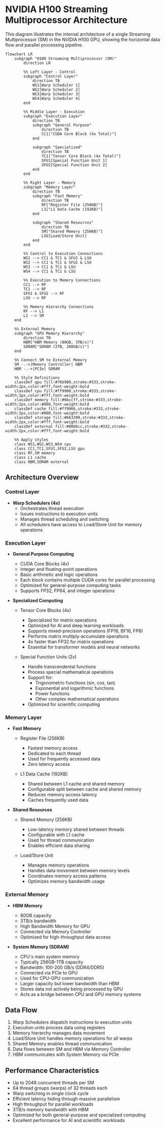 # NVIDIA H100 Streaming Multiprocessor Architecture

This diagram illustrates the internal architecture of a single Streaming Multiprocessor (SM) in the NVIDIA H100 GPU, showing the horizontal data flow and parallel processing pipeline.

```mermaid
flowchart LR
    subgraph "H100 Streaming Multiprocessor (SM)"
        direction LR
        
        %% Left Layer - Control
        subgraph "Control Layer"
            direction TB
            WS1[Warp Scheduler 1]
            WS2[Warp Scheduler 2]
            WS3[Warp Scheduler 3]
            WS4[Warp Scheduler 4]
        end

        %% Middle Layer - Execution
        subgraph "Execution Layer"
            direction TB
            subgraph "General Purpose"
                direction TB
                CC1["CUDA Core Block (4x Total)"]
            end
            
            subgraph "Specialized"
                direction TB
                TC1["Tensor Core Block (4x Total)"]
                SFU1[Special Function Unit 1]
                SFU2[Special Function Unit 2]
            end
        end

        %% Right Layer - Memory
        subgraph "Memory Layer"
            direction TB
            subgraph "Fast Memory"
                direction TB
                RF["Register File (256KB)"]
                L1["L1 Data Cache (192KB)"]
            end
            
            subgraph "Shared Resources"
                direction TB
                SM["Shared Memory (256KB)"]
                LSU[Load/Store Unit]
            end
        end

        %% Control to Execution Connections
        WS1 --> CC1 & TC1 & SFU1 & LSU
        WS2 --> CC1 & TC1 & SFU2 & LSU
        WS3 --> CC1 & TC1 & LSU
        WS4 --> CC1 & TC1 & LSU

        %% Execution to Memory Connections
        CC1 --> RF
        TC1 --> RF
        SFU1 & SFU2 --> RF
        LSU --> RF

        %% Memory Hierarchy Connections
        RF --> L1
        L1 --> SM
    end

    %% External Memory
    subgraph "GPU Memory Hierarchy"
        direction TB
        HBM["HBM Memory (80GB, 3TB/s)"]
        SDRAM["SDRAM (2TB, 200GB/s)"]
    end

    %% Connect SM to External Memory
    SM -.->|Memory Controller| HBM
    HBM -.->|PCIe| SDRAM

    %% Style Definitions
    classDef gpu fill:#76b900,stroke:#333,stroke-width:2px,color:#fff,font-weight:bold
    classDef cpu fill:#ff9900,stroke:#333,stroke-width:2px,color:#fff,font-weight:bold
    classDef memory fill:#66ccff,stroke:#333,stroke-width:2px,color:#000,font-weight:bold
    classDef cache fill:#ff9966,stroke:#333,stroke-width:2px,color:#000,font-weight:bold
    classDef storage fill:#663399,stroke:#333,stroke-width:2px,color:#fff,font-weight:bold
    classDef external fill:#0066cc,stroke:#333,stroke-width:2px,color:#fff,font-weight:bold

    %% Apply styles
    class WS1,WS2,WS3,WS4 cpu
    class CC1,TC1,SFU1,SFU2,LSU gpu
    class RF,SM memory
    class L1 cache
    class HBM,SDRAM external
```

## Architecture Overview

### Control Layer
- **Warp Schedulers (4x)**
  - Orchestrates thread execution
  - Issues instructions to execution units
  - Manages thread scheduling and switching
  - All schedulers have access to Load/Store Unit for memory operations

### Execution Layer
- **General Purpose Computing**
  - CUDA Core Blocks (4x)
  - Integer and floating-point operations
  - Basic arithmetic and logic operations
  - Each block contains multiple CUDA cores for parallel processing
  - Optimized for general-purpose computing tasks
  - Supports FP32, FP64, and integer operations

- **Specialized Computing**
  - Tensor Core Blocks (4x)
    - Specialized for matrix operations
    - Optimized for AI and deep learning workloads
    - Supports mixed-precision operations (FP16, BF16, FP8)
    - Performs matrix multiply-accumulate operations
    - 4x faster than FP32 for matrix operations
    - Essential for transformer models and neural networks

  - Special Function Units (2x)
    - Handle transcendental functions
    - Process special mathematical operations
    - Support for:
      - Trigonometric functions (sin, cos, tan)
      - Exponential and logarithmic functions
      - Power functions
      - Other complex mathematical operations
    - Optimized for scientific computing

### Memory Layer
- **Fast Memory**
  - Register File (256KB)
    - Fastest memory access
    - Dedicated to each thread
    - Used for frequently accessed data
    - Zero latency access

  - L1 Data Cache (192KB)
    - Shared between L1 cache and shared memory
    - Configurable split between cache and shared memory
    - Reduces memory access latency
    - Caches frequently used data

- **Shared Resources**
  - Shared Memory (256KB)
    - Low-latency memory shared between threads
    - Configurable with L1 cache
    - Used for thread communication
    - Enables efficient data sharing

  - Load/Store Unit
    - Manages memory operations
    - Handles data movement between memory levels
    - Coordinates memory access patterns
    - Optimizes memory bandwidth usage

### External Memory
- **HBM Memory**
  - 80GB capacity
  - 3TB/s bandwidth
  - High Bandwidth Memory for GPU
  - Connected via Memory Controller
  - Optimized for high-throughput data access

- **System Memory (SDRAM)**
  - CPU's main system memory
  - Typically 256GB-1TB capacity
  - Bandwidth: 100-200 GB/s (DDR4/DDR5)
  - Connected via PCIe to GPU
  - Used for CPU-GPU communication
  - Larger capacity but lower bandwidth than HBM
  - Stores data not actively being processed by GPU
  - Acts as a bridge between CPU and GPU memory systems

## Data Flow
1. Warp Schedulers dispatch instructions to execution units
2. Execution units process data using registers
3. Memory hierarchy manages data movement
4. Load/Store Unit handles memory operations for all warps
5. Shared Memory enables thread communication
6. Data flows between SM and HBM via Memory Controller
7. HBM communicates with System Memory via PCIe

## Performance Characteristics
- Up to 2048 concurrent threads per SM
- 64 thread groups (warps) of 32 threads each
- Warp switching in single clock cycle
- Efficient latency hiding through massive parallelism
- High throughput for parallel workloads
- 3TB/s memory bandwidth with HBM
- Optimized for both general-purpose and specialized computing
- Excellent performance for AI and scientific workloads 